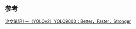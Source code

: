 





## 参考

[论文笔记1 --（YOLOv2）YOLO9000：Better，Faster，Stronger](https://blog.csdn.net/lwplwf/article/details/82895409)
